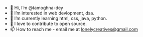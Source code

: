 - 👋 Hi, I’m @tamoghna-dey
- 👀 I’m interested in web devlopment, dsa.
- 🌱 I’m currently learning html, css, java, python.
- 💞️ I love to contribute to open source.
- 📫 How to reach me - email me at lonelycreatives@gmail.com

<!---
tamoghna-dey/tamoghna-dey is a ✨ special ✨ repository because its `README.md` (this file) appears on your GitHub profile.
You can click the Preview link to take a look at your changes.
--->
